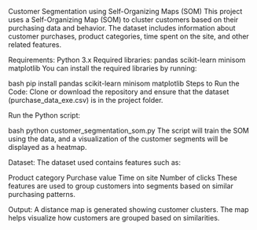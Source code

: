 Customer Segmentation using Self-Organizing Maps (SOM)
This project uses a Self-Organizing Map (SOM) to cluster customers based on their purchasing data and behavior. The dataset includes information about customer purchases, product 
categories, time spent on the site, and other related features.

Requirements:
 Python 3.x
Required libraries:
 pandas
scikit-learn
 minisom
matplotlib
You can install the required libraries by running:

bash
pip install pandas scikit-learn minisom matplotlib
Steps to Run the Code:
Clone or download the repository and ensure that the dataset (purchase_data_exe.csv) is in the project folder.

Run the Python script:

bash
python customer_segmentation_som.py
The script will train the SOM using the data, and a visualization of the customer segments will be displayed as a heatmap.

Dataset:
The dataset used contains features such as:

Product category
Purchase value
Time on site
Number of clicks
These features are used to group customers into segments based on similar purchasing patterns.

Output:
A distance map is generated showing customer clusters. The map helps visualize how customers are grouped based on similarities.
